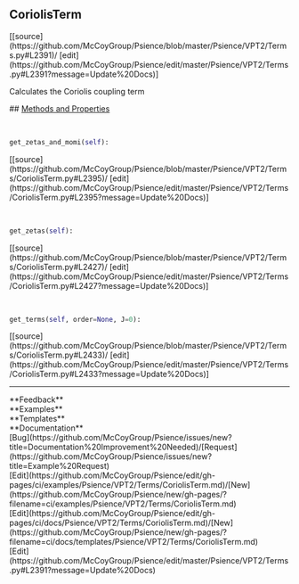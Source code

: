 ## <a id="Psience.VPT2.Terms.CoriolisTerm">CoriolisTerm</a> 

<div class="docs-source-link" markdown="1">
[[source](https://github.com/McCoyGroup/Psience/blob/master/Psience/VPT2/Terms.py#L2391)/
[edit](https://github.com/McCoyGroup/Psience/edit/master/Psience/VPT2/Terms.py#L2391?message=Update%20Docs)]
</div>

Calculates the Coriolis coupling term







<div class="collapsible-section">
 <div class="collapsible-section collapsible-section-header" markdown="1">
## <a class="collapse-link" data-toggle="collapse" href="#methods" markdown="1"> Methods and Properties</a> <a class="float-right" data-toggle="collapse" href="#methods"><i class="fa fa-chevron-down"></i></a>
 </div>
 <div class="collapsible-section collapsible-section-body collapse show" id="methods" markdown="1">
 
<a id="Psience.VPT2.Terms.CoriolisTerm.get_zetas_and_momi" class="docs-object-method">&nbsp;</a> 
```python
get_zetas_and_momi(self): 
```
<div class="docs-source-link" markdown="1">
[[source](https://github.com/McCoyGroup/Psience/blob/master/Psience/VPT2/Terms/CoriolisTerm.py#L2395)/
[edit](https://github.com/McCoyGroup/Psience/edit/master/Psience/VPT2/Terms/CoriolisTerm.py#L2395?message=Update%20Docs)]
</div>


<a id="Psience.VPT2.Terms.CoriolisTerm.get_zetas" class="docs-object-method">&nbsp;</a> 
```python
get_zetas(self): 
```
<div class="docs-source-link" markdown="1">
[[source](https://github.com/McCoyGroup/Psience/blob/master/Psience/VPT2/Terms/CoriolisTerm.py#L2427)/
[edit](https://github.com/McCoyGroup/Psience/edit/master/Psience/VPT2/Terms/CoriolisTerm.py#L2427?message=Update%20Docs)]
</div>


<a id="Psience.VPT2.Terms.CoriolisTerm.get_terms" class="docs-object-method">&nbsp;</a> 
```python
get_terms(self, order=None, J=0): 
```
<div class="docs-source-link" markdown="1">
[[source](https://github.com/McCoyGroup/Psience/blob/master/Psience/VPT2/Terms/CoriolisTerm.py#L2433)/
[edit](https://github.com/McCoyGroup/Psience/edit/master/Psience/VPT2/Terms/CoriolisTerm.py#L2433?message=Update%20Docs)]
</div>
 </div>
</div>












---


<div markdown="1" class="text-secondary">
<div class="container">
  <div class="row">
   <div class="col" markdown="1">
**Feedback**   
</div>
   <div class="col" markdown="1">
**Examples**   
</div>
   <div class="col" markdown="1">
**Templates**   
</div>
   <div class="col" markdown="1">
**Documentation**   
</div>
   <div class="col" markdown="1">
   
</div>
   <div class="col" markdown="1">
   
</div>
   <div class="col" markdown="1">
   
</div>
</div>
  <div class="row">
   <div class="col" markdown="1">
[Bug](https://github.com/McCoyGroup/Psience/issues/new?title=Documentation%20Improvement%20Needed)/[Request](https://github.com/McCoyGroup/Psience/issues/new?title=Example%20Request)   
</div>
   <div class="col" markdown="1">
[Edit](https://github.com/McCoyGroup/Psience/edit/gh-pages/ci/examples/Psience/VPT2/Terms/CoriolisTerm.md)/[New](https://github.com/McCoyGroup/Psience/new/gh-pages/?filename=ci/examples/Psience/VPT2/Terms/CoriolisTerm.md)   
</div>
   <div class="col" markdown="1">
[Edit](https://github.com/McCoyGroup/Psience/edit/gh-pages/ci/docs/Psience/VPT2/Terms/CoriolisTerm.md)/[New](https://github.com/McCoyGroup/Psience/new/gh-pages/?filename=ci/docs/templates/Psience/VPT2/Terms/CoriolisTerm.md)   
</div>
   <div class="col" markdown="1">
[Edit](https://github.com/McCoyGroup/Psience/edit/master/Psience/VPT2/Terms.py#L2391?message=Update%20Docs)   
</div>
   <div class="col" markdown="1">
   
</div>
   <div class="col" markdown="1">
   
</div>
   <div class="col" markdown="1">
   
</div>
</div>
</div>
</div>